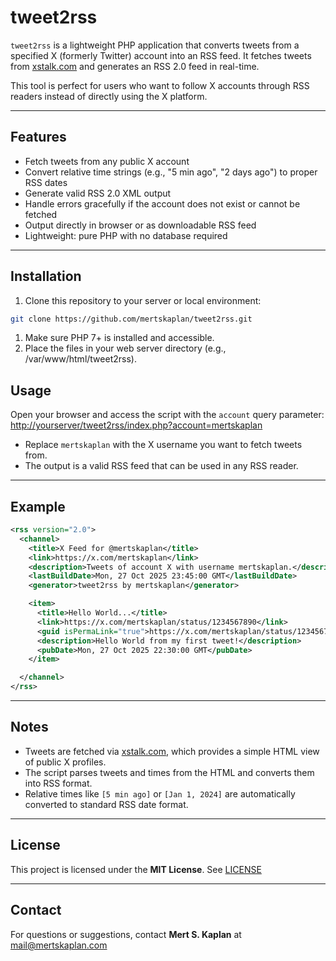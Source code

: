 # tweet2rss

`tweet2rss` is a lightweight PHP application that converts tweets from a specified X (formerly Twitter) account into an RSS feed. It fetches tweets from [xstalk.com](http://xstalk.com) and generates an RSS 2.0 feed in real-time.

This tool is perfect for users who want to follow X accounts through RSS readers instead of directly using the X platform.

---

## Features

- Fetch tweets from any public X account
- Convert relative time strings (e.g., "5 min ago", "2 days ago") to proper RSS dates
- Generate valid RSS 2.0 XML output
- Handle errors gracefully if the account does not exist or cannot be fetched
- Output directly in browser or as downloadable RSS feed
- Lightweight: pure PHP with no database required

---

## Installation

1. Clone this repository to your server or local environment:

```bash
git clone https://github.com/mertskaplan/tweet2rss.git
```

1. Make sure PHP 7+ is installed and accessible.
2. Place the files in your web server directory (e.g., /var/www/html/tweet2rss).

## Usage

Open your browser and access the script with the `account` query parameter: [http://yourserver/tweet2rss/index.php?account=mertskaplan]()

- Replace `mertskaplan` with the X username you want to fetch tweets from.
- The output is a valid RSS feed that can be used in any RSS reader.

---

## Example

```xml
<rss version="2.0">
  <channel>
    <title>X Feed for @mertskaplan</title>
    <link>https://x.com/mertskaplan</link>
    <description>Tweets of account X with username mertskaplan.</description>
    <lastBuildDate>Mon, 27 Oct 2025 23:45:00 GMT</lastBuildDate>
    <generator>tweet2rss by mertskaplan</generator>

    <item>
      <title>Hello World...</title>
      <link>https://x.com/mertskaplan/status/1234567890</link>
      <guid isPermaLink="true">https://x.com/mertskaplan/status/1234567890</guid>
      <description>Hello World from my first tweet!</description>
      <pubDate>Mon, 27 Oct 2025 22:30:00 GMT</pubDate>
    </item>

  </channel>
</rss>
```

---

## Notes

- Tweets are fetched via [xstalk.com](http://xstalk.com), which provides a simple HTML view of public X profiles.
- The script parses tweets and times from the HTML and converts them into RSS format.
- Relative times like `[5 min ago]` or `[Jan 1, 2024]` are automatically converted to standard RSS date format.

---

## License

This project is licensed under the **MIT License**. See [LICENSE](https://github.com/mertskaplan/tweet2rss/blob/main/LICENSE)

---

## Contact

For questions or suggestions, contact **Mert S. Kaplan** at [mail@mertskaplan.com](mailto:mail@mertskaplan.com)
